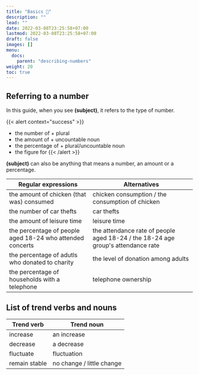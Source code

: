```yaml
---
title: "Basics 🐣"
description: ""
lead: ""
date: 2022-03-08T23:25:58+07:00
lastmod: 2022-03-08T23:25:58+07:00
draft: false
images: []
menu:
  docs:
    parent: "describing-numbers"
weight: 20
toc: true
---
```


## Referring to a number

In this guide, when you see **(subject)**, it refers to the type of number.


{{< alert context="success" >}}
- the number of + plural
- the amount of + uncountable noun
- the percentage of + plural/uncountable noun
- the figure for
{{< /alert >}}


**(subject)** can also be anything that means a number, an amount or a percentage.

| Regular expressions                                       | Alternatives                                                                     |
| --------------------------------------------------------- | -------------------------------------------------------------------------------- |
| the amount of chicken (that was) consumed                 | chicken consumption / the consumption of chicken                                 |
| the number of car thefts                                  | car thefts                                                                       |
| the amount of leisure time                                | leisure time                                                                     |
| the percentage of people aged 18-24 who attended concerts | the attendance rate of people aged 18-24 / the 18-24 age group's attendance rate |
| the percentage of adutls who donated to charity           | the level of donation among adults                                               |
| the percentage of households with a telephone             | telephone ownership                                                              |

## List of trend verbs and nouns

| Trend verb    | Trend noun                |
|---------------|---------------------------|
| increase      | an increase               |
| decrease      | a decrease                |
| fluctuate     | fluctuation               |
| remain stable | no change / little change |